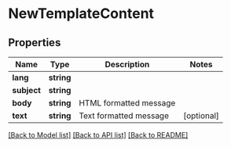 # NewTemplateContent

## Properties
Name | Type | Description | Notes
------------ | ------------- | ------------- | -------------
**lang** | **string** |  | 
**subject** | **string** |  | 
**body** | **string** | HTML formatted message | 
**text** | **string** | Text formatted message | [optional] 

[[Back to Model list]](../README.md#documentation-for-models) [[Back to API list]](../README.md#documentation-for-api-endpoints) [[Back to README]](../README.md)


